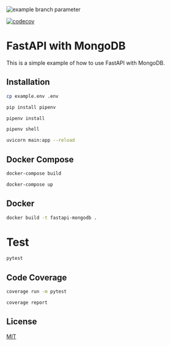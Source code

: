 <!-- Generate Readme for fastapi appication with mongo db using pipenv -->


![example branch parameter](https://github.com/Proahmedjaved/elevatus-assignment/blob/main/.github/workflows/pytest_coverage.yml/badge.svg?branch=main)

[![codecov](https://codecov.io/gh/Proahmedjaved/elevatus-assignment/branch/main/graph/badge.svg?token=99L5K24GKD)](https://codecov.io/gh/Proahmedjaved/elevatus-assignment)
# FastAPI with MongoDB

This is a simple example of how to use FastAPI with MongoDB.

## Installation

<!-- copy example env file -->

```bash
cp example.env .env
```

<!-- install pipenv -->

```bash
pip install pipenv
```

<!-- install dependencies -->

```bash
pipenv install
```

<!-- activate virtual environment -->

```bash
pipenv shell
```

<!-- run application -->

```bash
uvicorn main:app --reload
```

## Docker Compose

<!-- build docker image -->

```bash
docker-compose build
```

<!-- run docker container -->

```bash
docker-compose up
```

## Docker

<!-- build docker image -->

```bash
docker build -t fastapi-mongodb .
```

# Test

<!-- test application -->

```bash
pytest
```
## Code Coverage

<!-- test application -->

```bash
coverage run -m pytest
```

<!-- generate report -->

```bash
coverage report
```
## License

[MIT](https://choosealicense.com/licenses/mit/)
